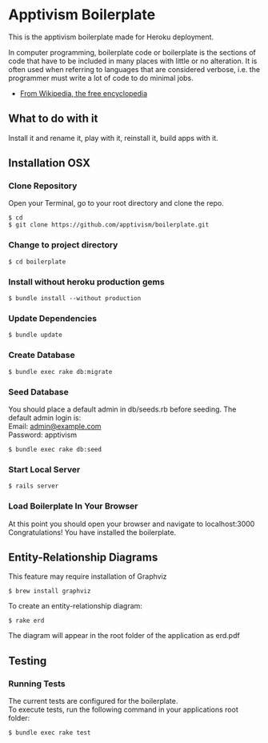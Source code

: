 # Apptivism Boilerplate

This is the apptivism boilerplate made for Heroku deployment.

In computer programming, boilerplate code or boilerplate is the sections of code that have to be included in many places with little or no alteration. It is often used when referring to languages that are considered verbose, i.e. the programmer must write a lot of code to do minimal jobs.<br/>
- <a href="https://en.wikipedia.org/wiki/Boilerplate_code">From Wikipedia, the free encyclopedia</a>

## What to do with it

Install it and rename it, play with it, reinstall it, build apps with it.

## Installation OSX


### Clone Repository

Open your Terminal, go to your root directory and clone the repo.

```
$ cd
$ git clone https://github.com/apptivism/boilerplate.git
```

### Change to project directory

```
$ cd boilerplate
```

### Install without heroku production gems

```
$ bundle install --without production 
```

### Update Dependencies

```
$ bundle update
```

### Create Database

```
$ bundle exec rake db:migrate
```

### Seed Database 

You should place a default admin in db/seeds.rb before seeding.
The default admin login is:<br/>
Email: admin@example.com<br/>
Password: apptivism<br/>

```
$ bundle exec rake db:seed
```

### Start Local Server

```
$ rails server
```

### Load Boilerplate In Your Browser

At this point you should open your browser and navigate to localhost:3000<br/>
Congratulations! You have installed the boilerplate.


## Entity-Relationship Diagrams

This feature may require installation of Graphviz

```
$ brew install graphviz 
```

To create an entity-relationship diagram:

```
$ rake erd
```
The diagram will appear in the root folder of the application as erd.pdf


## Testing

### Running Tests

The current tests are configured for the boilerplate.<br/>
To execute tests, run the following command in your applications root folder:

```
$ bundle exec rake test
```
